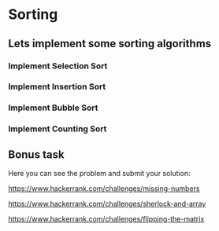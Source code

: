 # Sorting

## Lets implement some sorting algorithms

### Implement Selection Sort

### Implement Insertion Sort

### Implement Bubble Sort

### Implement Counting Sort

## Bonus task

Here you can see the problem and submit your solution:

https://www.hackerrank.com/challenges/missing-numbers

https://www.hackerrank.com/challenges/sherlock-and-array

https://www.hackerrank.com/challenges/flipping-the-matrix